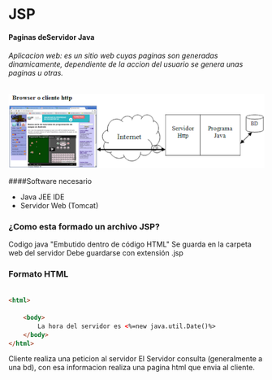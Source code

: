 # JSP
#### **P**aginas de**S**ervidor **J**ava

###### Aplicacion web: es un sitio web cuyas paginas son generadas dinamicamente, dependiente de la accion del usuario se genera unas paginas u otras.


![](https://github.com/programadorleo/ServidorJava/blob/master/img/clienteservidorbd.png)

####Software necesario

- Java JEE IDE
- Servidor Web (Tomcat)


### ¿Como esta formado un archivo JSP?

Codigo java "Embutido dentro de código HTML"
Se guarda en la carpeta web del servidor 
Debe guardarse con extensión .jsp 

### Formato HTML

```html

<html>
   
    <body>
        La hora del servidor es <%=new java.util.Date()%>
    </body>
</html>
```

Cliente realiza una peticion al servidor 
El Servidor consulta (generalmente a una bd), con esa informacion
realiza una pagina html que envia al cliente.






